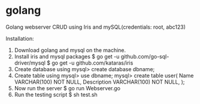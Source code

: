 # golang
Golang webserver CRUD using Iris and mySQL(credentials: root, abc123)

Installation:

1. Download golang and mysql on the machine.
2. Install iris and mysql packages
  $ go get -u github.com/go-sql-driver/mysql
  $ go get -u github.com/kataras/iris
3. Create database using
  mysql> create database dbname;
4. Create table using
  mysql> use dbname;
  mysql> create table user(
   Name VARCHAR(100) NOT NULL,
   Description VARCHAR(100) NOT NULL,
  );
5. Now run the server
  $ go run Webserver.go
6. Run the testing script
  $ sh test.sh
